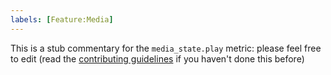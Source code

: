 ```yaml
---
labels: [Feature:Media]
---
```


This is a stub commentary for the `media_state.play` metric: please feel free to edit (read the
[contributing guidelines](https://github.com/mozilla/glean-annotations/blob/main/CONTRIBUTING.md)
if you haven't done this before)
